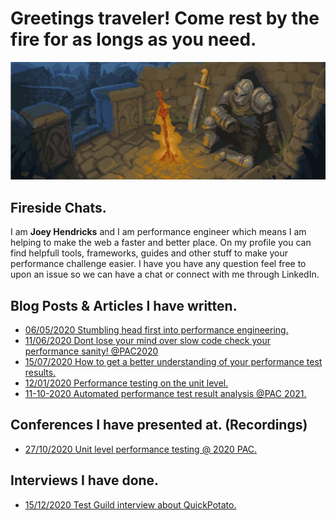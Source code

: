 # Greetings traveler! Come rest by the fire for as longs as you need.

<!-- LOGO -->
<p align="center">
  <img src="https://github.com/JoeyHendricks/JoeyHendricks/blob/main/rest-by-fire-image.png?raw=true"/>
</p>

## Fireside Chats.

I am **Joey Hendricks** and I am performance engineer which means I am helping to make the web a faster and better place.
On my profile you can find helpfull tools, frameworks, guides and other stuff to make your performance challenge easier.
I have you have any question feel free to upon an issue so we can have a chat or connect with me through LinkedIn.

## Blog Posts & Articles I have written.

- [06/05/2020 Stumbling head first into performance engineering.](https://www.linkedin.com/pulse/stumbling-head-first-performance-engineering-joey-hendricks/)
- [11/06/2020 Dont lose your mind over slow code check your performance sanity! @PAC2020](https://www.linkedin.com/pulse/dont-lose-your-mind-over-slow-code-check-performance-sanity-joey/)
- [15/07/2020 How to get a better understanding of your performance test results.](https://www.linkedin.com/pulse/how-get-better-understanding-your-performance-test-joey-hendricks/)
- [12/01/2020 Performance testing on the unit level.](https://www.neotys.com/blog/neotyspac-performance-testing-unit-level-joey-hendricks/)
- [11-10-2020 Automated performance test result analysis @PAC 2021.](https://github.com/JoeyHendricks/automated-performance-test-result-analysis/blob/master/texts/performance_advisory_council_article.md)

## Conferences I have presented at. (Recordings)

- [27/10/2020 Unit level performance testing @ 2020 PAC.](https://www.youtube.com/watch?v=AWlhalEywEw)

## Interviews I have done. 

- [15/12/2020 Test Guild interview about QuickPotato.](https://testguild.com/podcast/performance/p56-joey/)

